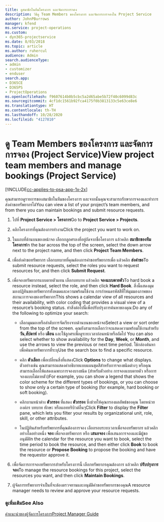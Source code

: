 ```yaml
---
title: ดูสมาชิกในทีมโครงการ และจัดการการจอง
description: วิธีดู Team Members ของโครงการ และจัดการการจองใน Project Service
author: JohnPBurrows
manager: kfend
ms.service: project-operations
ms.custom:
- dyn365-projectservice
ms.date: 8/03/2018
ms.topic: article
ms.author: ruhercul
audience: Admin
search.audienceType:
- admin
- customizer
- enduser
search.app:
- D365CE
- D365PS
- ProjectOperations
ms.openlocfilehash: f9607614b0b5cbc5a2d65abe5b72f40c6099d83c
ms.sourcegitcommit: 4cf1dc1561b92fca4175f0b3813133c5e63ce8e6
ms.translationtype: HT
ms.contentlocale: th-TH
ms.lasthandoff: 10/28/2020
ms.locfileid: "4127810"
---
```

# <a name="view-project-team-members-and-manage-bookings-project-service"></a><span data-ttu-id="13f40-103">ดู Team Members ของโครงการ และจัดการการจอง (Project Service)</span><span class="sxs-lookup"><span data-stu-id="13f40-103">View project team members and manage bookings (Project Service)</span></span>

[!INCLUDE[cc-applies-to-psa-app-1x-2x](../includes/cc-applies-to-psa-app-1x-2x.md)]

<span data-ttu-id="13f40-104">คุณสามารถดูรายการของสมาชิกในทีมของโครงการ และจากนั้นคุณจะสามารถรักษาการจองและทำการส่งคำขอทรัพยากรได้</span><span class="sxs-lookup"><span data-stu-id="13f40-104">You can view a list of your project’s team members, and from there you can maintain bookings and submit resource requests.</span></span>  
  
1.  <span data-ttu-id="13f40-105">ไปที่ **Project Service > โครงการ**</span><span class="sxs-lookup"><span data-stu-id="13f40-105">Go to **Project Service > Projects**.</span></span>  
  
2.  <span data-ttu-id="13f40-106">คลิกโครงการที่คุณต้องการทำงาน</span><span class="sxs-lookup"><span data-stu-id="13f40-106">Click the project you want to work on.</span></span>  
  
3.  <span data-ttu-id="13f40-107">ในแถบที่ด้านบนของหน้าจอ เลือกกลูกศรลงที่อยู่ถัดจากชื่อโครงการ แล้วคลิก **สมาชิกของทีมโครงการ**</span><span class="sxs-lookup"><span data-stu-id="13f40-107">In the bar across the top of the screen, select the down arrow next to the project name, and then click **Project Team Members**.</span></span>  
  
4.  <span data-ttu-id="13f40-108">เพื่อส่งคำขอทรัพยากร เลือกบทบาทที่คุณต้องการคำขอทรัพยากรเพื่อ แล้วคลิก **ส่งคำขอ**</span><span class="sxs-lookup"><span data-stu-id="13f40-108">To submit resource requests, select the roles you want to request resources for, and then click **Submit Request**.</span></span>  
  
5.  <span data-ttu-id="13f40-109">เพื่อจองทรัพยากรแบบตายตัวแทน เลือกบทบาท แล้วคลิก **จองแบบตายตัว**</span><span class="sxs-lookup"><span data-stu-id="13f40-109">To hard book a resource instead, select the role, and then click **Hard Book**.</span></span> <span data-ttu-id="13f40-110">สิ่งนี้แสดงมุมมองปฏิทินของทรัพยากรทั้งหมดและความพร้อมใช้งาน การกำหนดรหัสสีที่ให้มุมมองภาพของสถานะการจองของทรัพยากร</span><span class="sxs-lookup"><span data-stu-id="13f40-110">This shows a calendar view of all resources and their availability, with color coding that provides a visual view of a resource’s booking status.</span></span> <span data-ttu-id="13f40-111">ทำสิ่งต่อไปนี้เพื่อปรับปรุงการค้นหาของคุณ:</span><span class="sxs-lookup"><span data-stu-id="13f40-111">Do any of the following to optimize your search:</span></span>  
  
    -   <span data-ttu-id="13f40-112">เลือกมุมมองหรือลำดับการจัดเรียงจากด้านบนของหน้าจอ</span><span class="sxs-lookup"><span data-stu-id="13f40-112">Select a view or sort order from the top of the screen.</span></span> <span data-ttu-id="13f40-113">คุณยังสามารถเลือกว่าจะแสดงความพร้อมใช้งานสำหรับ **วัน**,**สัปดาห์** หรือ **เดือน** และใช้ลูกศรเพื่อดูระยะเวลาก่อนหน้าหรือถัดไป </span><span class="sxs-lookup"><span data-stu-id="13f40-113">You can also select whether to show availability for the **Day**, **Week**, or **Month**, and use the arrows to view the previous or next time period.</span></span> <span data-ttu-id="13f40-114">ใช้กล่องค้นหาเพื่อค้นหาทรัพยากรที่ระบุ</span><span class="sxs-lookup"><span data-stu-id="13f40-114">Use the search box to find a specific resource.</span></span>  
  
    -   <span data-ttu-id="13f40-115">คลิก **ตัวเลือก** เพื่อเปลี่ยนสิ่งที่แสดง</span><span class="sxs-lookup"><span data-stu-id="13f40-115">Click **Options** to change what displays.</span></span> <span data-ttu-id="13f40-116">ตัวอย่างเช่น คุณสามารถแสดงคำอธิบายแบบแผนชุดสีสำหรับการจองชนิดต่างๆ หรือคุณสามารถเลือกให้แสดงเฉพาะการจองบางชนิด (สำหรับตัวอย่าง การจองแบบตายตัว หรือการจองแบบไม่ตายตัว)</span><span class="sxs-lookup"><span data-stu-id="13f40-116">For example, you can show a legend that shows the color scheme for the different types of bookings, or you can choose to show only a certain type of booking (for example, hard booking or soft booking).</span></span>  
  
    -   <span data-ttu-id="13f40-117">คลิกบานหน้าต่าง **ตัวกรอง** ที่แสดง **ตัวกรอง** ซึ่งช่วยให้คุณกรองผลลัพธ์ของคุณ โดยหน่วยองค์กร บทบาท ทักษะ หรือแอททริบิวต์อื่นๆ</span><span class="sxs-lookup"><span data-stu-id="13f40-117">Click **Filter** to display the **Filter** pane, which lets you filter your results by organizational unit, role, skill, or other attributes.</span></span>  
  
    -   <span data-ttu-id="13f40-118">ในปฏิทินสำหรับทรัพยากรที่คุณต้องการจอง เลือกรอบระยะเวลาเพื่อจองทรัพยากร แล้วคลิกอย่างใดอย่างหนึ่ง **จอง** เพื่อจองทรัพยากร หรือ **เสนอจอง** เพื่อเสนอการจองและมีผู้ขออนุมัติ</span><span class="sxs-lookup"><span data-stu-id="13f40-118">In the calendar for the resource you want to book, select the time period to book the resource, and then either click **Book** to book the resource or **Propose Booking** to propose the booking and have the requestor approve it.</span></span>  
  
6.  <span data-ttu-id="13f40-119">เพื่อจัดการการจองทรัพยากรสำหรับโครงการนี้ เลือกทรัพยากรคุณต้องการ แล้วคลิก **ปรับปรุงการจอง**</span><span class="sxs-lookup"><span data-stu-id="13f40-119">To manage the resource bookings for this project, select the resources you want, and then click **Maintain Bookings**.</span></span>  
  
7.  <span data-ttu-id="13f40-120">ผู้จัดการทรัพยากรจำเป็นที่จะต้องตรวจทานและอนุมัติคำขอทรัพยากรของคุณ</span><span class="sxs-lookup"><span data-stu-id="13f40-120">A resource manager needs to review and approve your resource requests.</span></span>  
  
### <a name="see-also"></a><span data-ttu-id="13f40-121">ดูเพิ่มเติม</span><span class="sxs-lookup"><span data-stu-id="13f40-121">See Also</span></span>  
 [<span data-ttu-id="13f40-122">คำแนะนำของผู้จัดการโครงการ</span><span class="sxs-lookup"><span data-stu-id="13f40-122">Project Manager Guide</span></span>](../psa/project-manager-guide.md)
